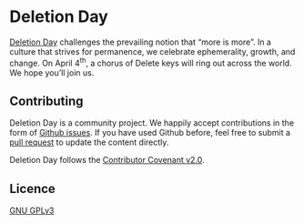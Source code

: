 # Deletion Day

[Deletion Day](https://deletionday.com) challenges the prevailing notion that “more is more”. In a culture that strives for permanence, we celebrate ephemerality, growth, and change. On April 4<sup>th</sup>, a chorus of Delete keys will ring out across the world. We hope you’ll join us.

## Contributing

Deletion Day is a community project. We happily accept contributions in the form of [Github issues](https://github.com/deletionday/site/issues). If you have used Github before, feel free to submit a [pull request](https://github.com/deletionday/site/pulls) to update the content directly.

Deletion Day follows the [Contributor Covenant v2.0](./CODE_OF_CONDUCT.md).

## Licence

[GNU GPLv3](./COPYING)
